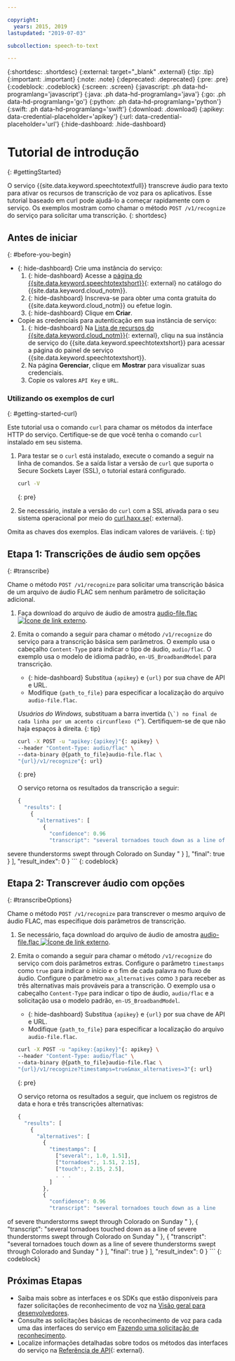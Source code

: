 ```yaml
---

copyright:
  years: 2015, 2019
lastupdated: "2019-07-03"

subcollection: speech-to-text

---
```


{:shortdesc: .shortdesc}
{:external: target="_blank" .external}
{:tip: .tip}
{:important: .important}
{:note: .note}
{:deprecated: .deprecated}
{:pre: .pre}
{:codeblock: .codeblock}
{:screen: .screen}
{:javascript: .ph data-hd-programlang='javascript'}
{:java: .ph data-hd-programlang='java'}
{:go: .ph data-hd-programlang='go'}
{:python: .ph data-hd-programlang='python'}
{:swift: .ph data-hd-programlang='swift'}
{:download: .download}
{:apikey: data-credential-placeholder='apikey'}
{:url: data-credential-placeholder='url'}
{:hide-dashboard: .hide-dashboard}

# Tutorial de introdução
{: #gettingStarted}

O serviço {{site.data.keyword.speechtotextfull}} transcreve áudio para texto para ativar os recursos de transcrição de voz para os aplicativos. Esse tutorial baseado em curl pode ajudá-lo a começar rapidamente com o serviço. Os exemplos mostram como chamar o método `POST /v1/recognize` do serviço para solicitar uma transcrição.
{: shortdesc}

## Antes de iniciar
{: #before-you-begin}

- {: hide-dashboard}  Crie uma instância do serviço:
    1.  {: hide-dashboard} Acesse a [página do {{site.data.keyword.speechtotextshort}}](https://{DomainName}/catalog/services/speech-to-text){: external} no catálogo do {{site.data.keyword.cloud_notm}}.
    1.  {: hide-dashboard} Inscreva-se para obter uma conta gratuita do {{site.data.keyword.cloud_notm}} ou efetue login.
    1.  {: hide-dashboard} Clique em **Criar**.
-   Copie as credenciais para autenticação em sua instância de serviço:
    1.  {: hide-dashboard} Na [Lista de recursos do {{site.data.keyword.cloud_notm}}](https://{DomainName}/resources){: external}, cliqu na sua instância de serviço do {{site.data.keyword.speechtotextshort}} para acessar a página do painel de serviço {{site.data.keyword.speechtotextshort}}.
    1.  Na página **Gerenciar**, clique em **Mostrar** para visualizar suas credenciais.
    1.  Copie os valores `API Key` e `URL`.

### Utilizando os exemplos de curl
{: #getting-started-curl}

Este tutorial usa o comando `curl` para chamar os métodos da interface HTTP do serviço. Certifique-se de que você tenha o comando `curl` instalado em seu sistema.

1.  Para testar se o `curl` está instalado, execute o comando a seguir na linha de comandos. Se a saída listar a versão de `curl` que suporta o Secure Sockets Layer (SSL), o tutorial estará configurado.

    ```bash
    curl -V
    ```
    {: pre}

1.  Se necessário, instale a versão do `curl` com a SSL ativada para o seu sistema operacional por meio do [curl.haxx.se](https://curl.haxx.se/){: external}.

Omita as chaves dos exemplos. Elas indicam valores de variáveis.
{: tip}

## Etapa 1: Transcrições de áudio sem opções
{: #transcribe}

Chame o método `POST /v1/recognize` para solicitar uma transcrição básica de um arquivo de áudio FLAC sem nenhum parâmetro de solicitação adicional.

1.  Faça download do arquivo de áudio de amostra <a target="_blank" href="https://watson-developer-cloud.github.io/doc-tutorial-downloads/speech-to-text/audio-file.flac" download="audio-file.flac">audio-file.flac <img src="../../icons/launch-glyph.svg" alt="Ícone de link externo" title="Ícone de link externo"></a>.
1.  Emita o comando a seguir para chamar o método `/v1/recognize` do serviço para a transcrição básica sem parâmetros. O exemplo usa o cabeçalho `Content-Type` para indicar o tipo de áudio, `audio/flac`. O exemplo usa o modelo de idioma padrão, `en-US_BroadbandModel` para transcrição.
    -   {: hide-dashboard} Substitua `{apikey}` e `{url}` por sua chave de API e URL.
    -   Modifique `{path_to_file}` para especificar a localização do arquivo `audio-file.flac`.

    *Usuários do Windows,* substituam a barra invertida (``\`) no final de cada linha por um acento circunflexo (``^`). Certifiquem-se de que não haja espaços à direita.
    {: tip}

    ```bash
    curl -X POST -u "apikey:{apikey}"{: apikey} \
    --header "Content-Type: audio/flac" \
    --data-binary @{path_to_file}audio-file.flac \
    "{url}/v1/recognize"{: url}
    ```
    {: pre}

    O serviço retorna os resultados da transcrição a seguir:

    ```javascript
    {
      "results": [
        {
          "alternatives": [
            {
              "confidence": 0.96
              "transcript": "several tornadoes touch down as a line of
severe thunderstorms swept through Colorado on Sunday "
            }
          ],
          "final": true
        }
      ],
      "result_index": 0
    }
    ```
    {: codeblock}

## Etapa 2: Transcrever áudio com opções
{: #transcribeOptions}

Chame o método `POST /v1/recognize` para transcrever o mesmo arquivo de áudio FLAC, mas especifique dois parâmetros de transcrição.

1.  Se necessário, faça download do arquivo de áudio de amostra <a target="_blank" href="https://watson-developer-cloud.github.io/doc-tutorial-downloads/speech-to-text/audio-file.flac" download="audio-file.flac">audio-file.flac <img src="../../icons/launch-glyph.svg" alt="Ícone de link externo" title="Ícone de link externo"></a>.
1.  Emita o comando a seguir para chamar o método `/v1/recognize` do serviço com dois parâmetros extras. Configure o parâmetro `timestamps` como `true` para indicar o início e o fim de cada palavra no fluxo de áudio. Configure o parâmetro `max_alternatives` como `3` para receber as três alternativas mais prováveis para a transcrição. O exemplo usa o cabeçalho `Content-Type` para indicar o tipo de áudio, `audio/flac` e a solicitação usa o modelo padrão, `en-US_BroadbandModel`.
    -   {: hide-dashboard} Substitua `{apikey}` e `{url}` por sua chave de API e URL.
    -   Modifique `{path_to_file}` para especificar a localização do arquivo `audio-file.flac`.

    ```bash
    curl -X POST -u "apikey:{apikey}"{: apikey} \
    --header "Content-Type: audio/flac" \
    --data-binary @{path_to_file}audio-file.flac \
    "{url}/v1/recognize?timestamps=true&max_alternatives=3"{: url}
    ```
    {: pre}

    O serviço retorna os resultados a seguir, que incluem os registros de data e hora e três transcrições alternativas:

    ```javascript
    {
      "results": [
        {
          "alternatives": [
            {
              "timestamps": [
                ["several":, 1.0, 1.51],
                ["tornadoes":, 1.51, 2.15],
                ["touch":, 2.15, 2.5],
                . . .
              ]
            },
            {
              "confidence": 0.96
              "transcript": "several tornadoes touch down as a line
of severe thunderstorms swept through Colorado on Sunday "
            },
            {
              "transcript": "several tornadoes touched down as a line of
severe thunderstorms swept through Colorado on Sunday "
            },
            {
              "transcript": "several tornadoes touch down as a line
of severe thunderstorms swept through Colorado and Sunday "
            }
          ],
          "final": true
        }
      ],
      "result_index": 0
    }
    ```
    {: codeblock}

## Próximas Etapas

-   Saiba mais sobre as interfaces e os SDKs que estão disponíveis para fazer solicitações de reconhecimento de voz na [Visão geral para desenvolvedores](/docs/services/speech-to-text?topic=speech-to-text-developerOverview).
-   Consulte as solicitações básicas de reconhecimento de voz para cada uma das interfaces do serviço em [Fazendo uma solicitação de reconhecimento](/docs/services/speech-to-text?topic=speech-to-text-basic-request).
-   Localize informações detalhadas sobre todos os métodos das interfaces do serviço na [Referência de API](https://{DomainName}/apidocs/speech-to-text){: external}.
